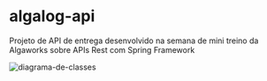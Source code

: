 # algalog-api
Projeto de API de entrega desenvolvido na semana de mini treino da Algaworks sobre APIs Rest com Spring Framework

![diagrama-de-classes](https://user-images.githubusercontent.com/27317860/200456883-fe4a580f-81d9-4ad2-b5a7-8adc9ff89c48.png)
